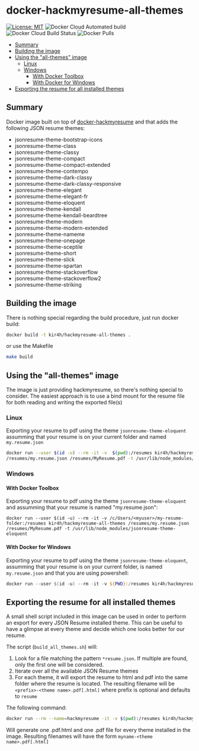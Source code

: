 # docker-hackmyresume-all-themes <!-- omit in toc -->

[![License: MIT](https://img.shields.io/badge/License-MIT-yellow.svg)](https://opensource.org/licenses/MIT)
![Docker Cloud Automated build](https://img.shields.io/docker/cloud/automated/kir4h/hackmyresume-all-themes.svg)
![Docker Cloud Build Status](https://img.shields.io/docker/cloud/build/kir4h/hackmyresume-all-themes.svg)
![Docker Pulls](https://img.shields.io/docker/pulls/kir4h/hackmyresume-all-themes.svg)

- [Summary](#summary)
- [Building the image](#building-the-image)
- [Using the "all-themes" image](#using-the-all-themes-image)
  - [Linux](#linux)
  - [Windows](#windows)
    - [With Docker Toolbox](#with-docker-toolbox)
    - [With Docker for Windows](#with-docker-for-windows)
- [Exporting the resume for all installed themes](#exporting-the-resume-for-all-installed-themes)

## Summary

Docker image built on top of [docker-hackmyresume](https://github.com/kir4h/docker-hackmyresume) and that adds the
following JSON resume themes:

- jsonresume-theme-bootstrap-icons
- jsonresume-theme-class
- jsonresume-theme-classy
- jsonresume-theme-compact
- jsonresume-theme-compact-extended
- jsonresume-theme-contempo
- jsonresume-theme-dark-classy
- jsonresume-theme-dark-classy-responsive
- jsonresume-theme-elegant
- jsonresume-theme-elegant-fr
- jsonresume-theme-eloquent
- jsonresume-theme-kendall
- jsonresume-theme-kendall-beardtree
- jsonresume-theme-modern
- jsonresume-theme-modern-extended
- jsonresume-theme-nameme
- jsonresume-theme-onepage
- jsonresume-theme-sceptile
- jsonresume-theme-short
- jsonresume-theme-slick
- jsonresume-theme-spartan
- jsonresume-theme-stackoverflow
- jsonresume-theme-stackoverflow2
- jsonresume-theme-striking

## Building the image

There is nothing special regarding the build procedure, just run docker build:

```bash
docker build -t kir4h/hackmyresume-all-themes .
```

or use the Makefile

```bash
make build
```

## Using the "all-themes" image

The image is just providing hackmyresume, so there's nothing special to consider. The easiest approach is to use a
bind mount for the resume file for both reading and writing the exported file(s)

### Linux

Exporting your resume to pdf using the theme `jsonresume-theme-eloquent` assumming that your resume is on your current
folder and named `my.resume.json`

```bash
docker run --user $(id -u) --rm -it -v  $(pwd):/resumes kir4h/hackmyresume-all-themes:latest hackmyresume build \
/resumes/my.resume.json /resumes/MyResume.pdf -t /usr/lib/node_modules/jsonresume-theme-eloquent
```

### Windows

#### With Docker Toolbox

Exporting your resume to pdf using the theme `jsonresume-theme-eloquent` and assumming that your resume is named
"my.resume.json":

```dos
docker run --user $(id -u) --rm -it -v /c/Users/<myuser>/my-resume-folder:/resumes kir4h/hackmyresume-all-themes /resumes/my.resume.json /resumes/MyResume.pdf -t /usr/lib/node_modules/jsonresume-theme-eloquent
```

#### With Docker for Windows

Exporting your resume to pdf using the theme `jsonresume-theme-eloquent`, assumming that your resume is on your current
folder, is named `my.resume.json` and that you are using powershell:

```powershell
docker run --user $(id -u) --rm -it -v ${PWD}:/resumes kir4h/hackmyresume-all-themes /resumes/my.resume.json /resumes/MyResume.pdf -t /usr/lib/node_modules/jsonresume-theme-eloquent
```

## Exporting the resume for all installed themes

A small shell script included in this image can be used in order to perform an export for every JSON Resume
installed theme. This can be useful to have a glimpse at every theme and decide which one looks better for our resume.

The script (`build_all_themes.sh`) will:

1. Look for a file matching the pattern `*resume.json`. If multiple are found, only the first one will be considered.
2. Iterate over all the available JSON Resume themes
3. For each theme, it will export the resume to html and pdf into the same folder where the resume is located. The
resulting filename will be `<prefix>-<theme name>.pdf[.html]` where prefix is optional and defaults to `resume`

The following command:

```bash
docker run --rm --name=hackmyresume -it -v $(pwd):/resumes kir4h/hackmyresume-all-themes build_all_themes.sh myname
```

Will generate one .pdf.html and one .pdf file for every theme installed in the image. Resulting filenames will have the
form `myname-<theme name>.pdf[.html]`

